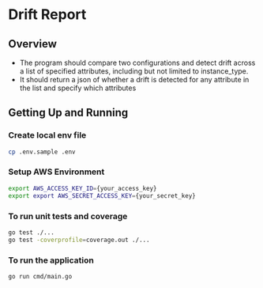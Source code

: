 # Drift Report
## Overview

- The program should compare two configurations and detect drift across a list of specified attributes, including but
  not limited to instance_type.
- It should return a json of whether a drift is detected for any attribute in the list and specify which attributes

## Getting Up and Running

### Create local env file

```sh
cp .env.sample .env
```

### Setup AWS Environment

```sh
export AWS_ACCESS_KEY_ID={your_access_key}
export export AWS_SECRET_ACCESS_KEY={your_secret_key}
```

### To run unit tests and coverage

```sh
go test ./...
go test -coverprofile=coverage.out ./...
```

### To run the application

```sh
go run cmd/main.go
```
